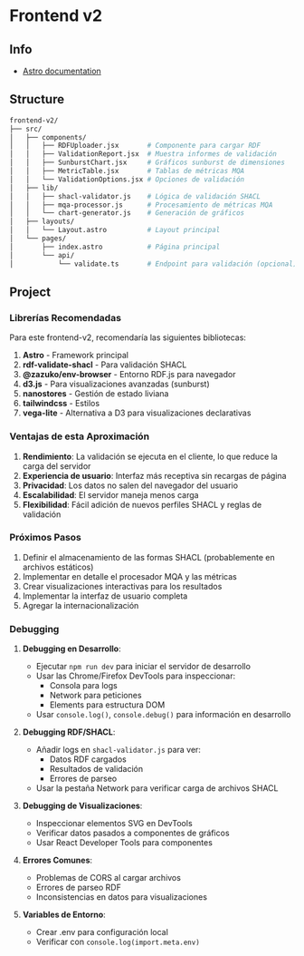 # Frontend v2
## Info
- [Astro documentation](https://astro.build/)


## Structure
```sh
frontend-v2/
├── src/
│   ├── components/
│   │   ├── RDFUploader.jsx       # Componente para cargar RDF
│   │   ├── ValidationReport.jsx  # Muestra informes de validación
│   │   ├── SunburstChart.jsx     # Gráficos sunburst de dimensiones
│   │   ├── MetricTable.jsx       # Tablas de métricas MQA
│   │   └── ValidationOptions.jsx # Opciones de validación
│   ├── lib/
│   │   ├── shacl-validator.js    # Lógica de validación SHACL
│   │   ├── mqa-processor.js      # Procesamiento de métricas MQA
│   │   └── chart-generator.js    # Generación de gráficos
│   ├── layouts/
│   │   └── Layout.astro          # Layout principal
│   └── pages/
│       ├── index.astro           # Página principal
│       └── api/
│           └── validate.ts       # Endpoint para validación (opcional)
```

## Project
### Librerías Recomendadas

Para este frontend-v2, recomendaría las siguientes bibliotecas:

1. **Astro** - Framework principal
2. **rdf-validate-shacl** - Para validación SHACL
3. **@zazuko/env-browser** - Entorno RDF.js para navegador
4. **d3.js** - Para visualizaciones avanzadas (sunburst)
5. **nanostores** - Gestión de estado liviana
6. **tailwindcss** - Estilos
7. **vega-lite** - Alternativa a D3 para visualizaciones declarativas

### Ventajas de esta Aproximación

1. **Rendimiento**: La validación se ejecuta en el cliente, lo que reduce la carga del servidor
2. **Experiencia de usuario**: Interfaz más receptiva sin recargas de página
3. **Privacidad**: Los datos no salen del navegador del usuario
4. **Escalabilidad**: El servidor maneja menos carga
5. **Flexibilidad**: Fácil adición de nuevos perfiles SHACL y reglas de validación

### Próximos Pasos

1. Definir el almacenamiento de las formas SHACL (probablemente en archivos estáticos)
2. Implementar en detalle el procesador MQA y las métricas
3. Crear visualizaciones interactivas para los resultados
4. Implementar la interfaz de usuario completa
5. Agregar la internacionalización

### Debugging

1. **Debugging en Desarrollo**:
   - Ejecutar `npm run dev` para iniciar el servidor de desarrollo
   - Usar las Chrome/Firefox DevTools para inspeccionar:
     - Consola para logs
     - Network para peticiones
     - Elements para estructura DOM
   - Usar `console.log()`, `console.debug()` para información en desarrollo

2. **Debugging RDF/SHACL**:
   - Añadir logs en `shacl-validator.js` para ver:
     - Datos RDF cargados
     - Resultados de validación
     - Errores de parseo
   - Usar la pestaña Network para verificar carga de archivos SHACL

3. **Debugging de Visualizaciones**:
   - Inspeccionar elementos SVG en DevTools
   - Verificar datos pasados a componentes de gráficos
   - Usar React Developer Tools para componentes

4. **Errores Comunes**:
   - Problemas de CORS al cargar archivos
   - Errores de parseo RDF
   - Inconsistencias en datos para visualizaciones

5. **Variables de Entorno**:
   - Crear .env para configuración local
   - Verificar con `console.log(import.meta.env)`
